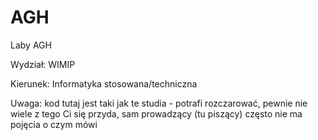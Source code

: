 # AGH
Laby AGH

Wydział: WIMIP

Kierunek: Informatyka stosowana/techniczna


Uwaga: kod tutaj jest taki jak te studia - potrafi rozczarować, pewnie nie wiele z tego Ci się przyda, sam prowadzący (tu piszący) często nie ma pojęcia o czym mówi
